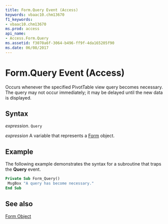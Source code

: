 ```yaml
---
title: Form.Query Event (Access)
keywords: vbaac10.chm13670
f1_keywords:
- vbaac10.chm13670
ms.prod: access
api_name:
- Access.Form.Query
ms.assetid: f3070a6f-3064-b496-ff9f-4da165205f90
ms.date: 06/08/2017
---
```



# Form.Query Event (Access)

Occurs whenever the specified PivotTable view query becomes necessary. The query may not occur immediately; it may be delayed until the new data is displayed.


## Syntax

_expression_. `Query`

_expression_ A variable that represents a [Form](Access.Form.md) object.


## Example

The following example demonstrates the syntax for a subroutine that traps the  **Query** event.


```vb
Private Sub Form_Query() 
 MsgBox "A query has become necessary." 
End Sub
```


## See also


[Form Object](Access.Form.md)

